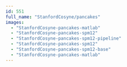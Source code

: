 ```yaml
---
id: 551
full_name: "StanfordCosyne/pancakes"
images: 
  - "StanfordCosyne-pancakes-matlab"
  - "StanfordCosyne-pancakes-spm12"
  - "StanfordCosyne-pancakes-spm12-pipeline"
  - "StanfordCosyne-pancakes-spm12"
  - "StanfordCosyne-pancakes-spm12-base"
  - "StanfordCosyne-pancakes-matlab"
---
```

